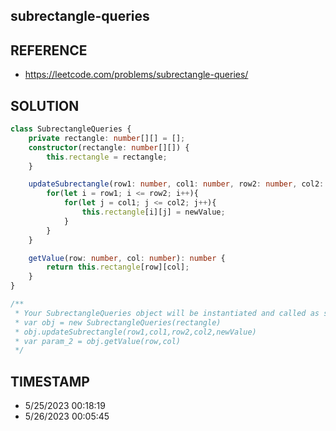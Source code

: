 ## subrectangle-queries

## REFERENCE

- https://leetcode.com/problems/subrectangle-queries/

## SOLUTION

``` typescript
class SubrectangleQueries {
    private rectangle: number[][] = [];
    constructor(rectangle: number[][]) {
        this.rectangle = rectangle;
    }

    updateSubrectangle(row1: number, col1: number, row2: number, col2: number, newValue: number): void {
        for(let i = row1; i <= row2; i++){
            for(let j = col1; j <= col2; j++){
                this.rectangle[i][j] = newValue;
            }
        }
    }

    getValue(row: number, col: number): number {
        return this.rectangle[row][col];
    }
}

/**
 * Your SubrectangleQueries object will be instantiated and called as such:
 * var obj = new SubrectangleQueries(rectangle)
 * obj.updateSubrectangle(row1,col1,row2,col2,newValue)
 * var param_2 = obj.getValue(row,col)
 */

```


## TIMESTAMP

- 5/25/2023 00:18:19
- 5/26/2023 00:05:45
